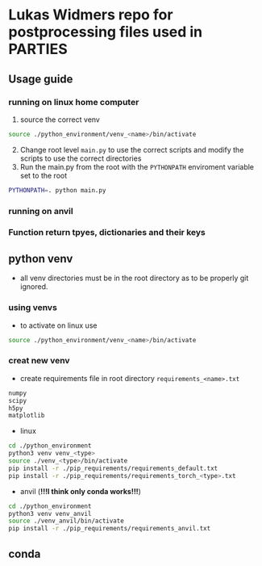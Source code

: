 # Lukas Widmers repo for postprocessing files used in PARTIES

## Usage guide

### running on linux home computer
1. source the correct venv
```zsh
source ./python_environment/venv_<name>/bin/activate
```
2. Change root level `main.py` to use the correct scripts and modify the scripts to use the correct directories
3. Run the main.py from the root with the `PYTHONPATH` enviroment variable set to the root

```zsh
PYTHONPATH=. python main.py
```

### running on anvil
<!-- TODO :-->

### Function return tpyes, dictionaries and their keys
<!-- TODO :-->

## python venv
- all venv directories must be in the root directory as to be properly git ignored.
### using venvs
- to activate on linux use
```zsh
source ./python_environment/venv_<name>/bin/activate
```

### creat new venv
- create requirements file in root directory `requirements_<name>.txt`
```txt
numpy
scipy
h5py
matplotlib
```
- linux
```zsh
cd ./python_environment
python3 venv venv_<type>
source ./venv_<type>/bin/activate
pip install -r ./pip_requirements/requirements_default.txt
pip install -r ./pip_requirements/requirements_torch_<type>.txt
```

- anvil (**!!!I think only conda works!!!**)
```zsh
cd ./python_environment
python3 venv venv_anvil
source ./venv_anvil/bin/activate
pip install -r ./pip_requirements/requirements_anvil.txt
```

## conda
<!-- TODO :-->

